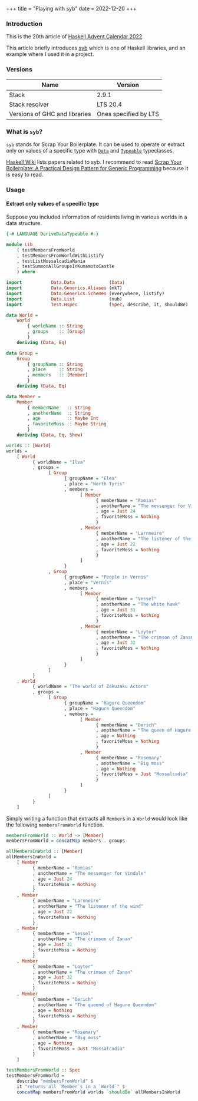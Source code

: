 +++
title = "Playing with syb"
date = 2022-12-20
+++

<!--
### はじめに
-->

### Introduction

<!--
この記事は，[Haskell Advent Calendar 2022](https://qiita.com/advent-calendar/2022/haskell)の20日目の記事です．
-->

This is the 20th article of [Haskell Advent Calendar 2022](https://qiita.com/advent-calendar/2022/haskell).

<!--
この記事では，Haskellライブラリの一つである[syb](https://hackage.haskell.org/package/syb-0.7.2.2)の簡単な紹介と，実際に私がプロジェクトの中で使用した例を紹介します．
-->

This article briefly introduces [syb](https://hackage.haskell.org/package/syb-0.7.2.2) which is one of Haskell libraries, and an example where I used it in a project.

<!--
### バージョン情報
-->

### Versions

<!--
| 名前                        | バージョン                    |
|-----------------------------|-------------------------------|
| Stack                       | 2.9.1                         |
| Stack resolver              | LTS 20.4                      |
| GHCやライブラリのバージョン | LTSで指定されているものを使用 |
-->

| Name                          | Version               |
|-------------------------------|-----------------------|
| Stack                         | 2.9.1                 |
| Stack resolver                | LTS 20.4              |
| Versions of GHC and libraries | Ones specified by LTS |

<!--
### `syb`とは
-->

### What is `syb`?

<!--
`syb`とはScrap Your Boilerplateの略です．[`Data`](https://hackage.haskell.org/package/base-4.16.4.0/docs/Data-Data.html#t:Data)型クラスや[`Typeable`](https://hackage.haskell.org/package/base-4.16.4.0/docs/Data-Typeable.html#t:Typeable)を利用して，データ構造に含まれている特定の型の値だけに対して操作を行ったり，特定の型の値だけを抽出するなどといったことが可能になります．
-->

`syb` stands for Scrap Your Boilerplate. It can be used to operate or extract only on values of a specific type with [`Data`](https://hackage.haskell.org/package/base-4.16.4.0/docs/Data-Data.html#t:Data) and [`Typeable`](https://hackage.haskell.org/package/base-4.16.4.0/docs/Data-Typeable.html#t:Typeable) typeclasses.

<!--
[Haskell Wiki](https://wiki.haskell.org/Research_papers/Generics)にいくつか論文が紹介されていますが，特に[Scrap Your Boilerplate: A Practical Design Pattern for Generic Programming](https://www.microsoft.com/en-us/research/wp-content/uploads/2003/01/hmap.pdf)は読みやすいのでおすすめです．
-->

[Haskell Wiki](https://wiki.haskell.org/Research_papers/Generics) lists papers related to syb. I recommend to read [Scrap Your Boilerplate: A Practical Design Pattern for Generic Programming](https://www.microsoft.com/en-us/research/wp-content/uploads/2003/01/hmap.pdf) because it is easy to read.

<!--
### 使用例
-->

### Usage

<!--
#### 特定の型の値だけを抽出する
-->

#### Extract only values of a specific type

<!--
例えば以下のような，様々な世界に住む住民の情報を一つのデータ構造に含めたとします．
-->

Suppose you included information of residents living in various worlds in a data structure.

<!--
```haskell
{-# LANGUAGE DeriveDataTypeable #-}

module Lib
    ( testMembersFromWorld
    , testMembersFromWorldWithListify
    , testListMossalcadiaMania
    , testSummonAllGroupsInKumamotoCastle
    ) where

import           Data.Data             (Data)
import           Data.Generics.Aliases (mkT)
import           Data.Generics.Schemes (everywhere, listify)
import           Data.List             (nub)
import           Test.Hspec            (Spec, describe, it, shouldBe)

data World =
    World
        { worldName :: String
        , groups    :: [Group]
        }
    deriving (Data, Eq)

data Group =
    Group
        { groupName :: String
        , place     :: String
        , members   :: [Member]
        }
    deriving (Data, Eq)

data Member =
    Member
        { memberName   :: String
        , anotherName  :: String
        , age          :: Maybe Int
        , favoriteMoss :: Maybe String
        }
    deriving (Data, Eq, Show)

worlds :: [World]
worlds =
    [ World
          { worldName = "イルヴァ"
          , groups =
                [ Group
                      { groupName = "エレア"
                      , place = "ノースティリス"
                      , members =
                            [ Member
                                  { memberName = "ロミアス"
                                  , anotherName = "異形の森の使者"
                                  , age = Just 24
                                  , favoriteMoss = Nothing
                                  }
                            , Member
                                  { memberName = "ラーネイレ"
                                  , anotherName = "風を聴く者"
                                  , age = Just 22
                                  , favoriteMoss = Nothing
                                  }
                            ]
                      }
                , Group
                      { groupName = "ヴェルニースの人達"
                      , place = "ヴェルニース"
                      , members =
                            [ Member
                                  { memberName = "ウェゼル"
                                  , anotherName = "ザナンの白き鷹"
                                  , age = Just 31
                                  , favoriteMoss = Nothing
                                  }
                            , Member
                                  { memberName = "ロイター"
                                  , anotherName = "ザナンの紅の英雄"
                                  , age = Just 32
                                  , favoriteMoss = Nothing
                                  }
                            ]
                      }
                ]
          }
    , World
          { worldName = "ざくざくアクターズの世界"
          , groups =
                [ Group
                      { groupName = "ハグレ王国"
                      , place = "ハグレ王国"
                      , members =
                            [ Member
                                  { memberName = "デーリッチ"
                                  , anotherName = "ハグレ王国国王"
                                  , age = Nothing
                                  , favoriteMoss = Nothing
                                  }
                            , Member
                                  { memberName = "ローズマリー"
                                  , anotherName = "ビッグモス"
                                  , age = Nothing
                                  , favoriteMoss = Just "モスアルカディア"
                                  }
                            ]
                      }
                ]
          }
    ]
```
-->

```haskell
{-# LANGUAGE DeriveDataTypeable #-}

module Lib
    ( testMembersFromWorld
    , testMembersFromWorldWithListify
    , testListMossalcadiaMania
    , testSummonAllGroupsInKumamotoCastle
    ) where

import           Data.Data             (Data)
import           Data.Generics.Aliases (mkT)
import           Data.Generics.Schemes (everywhere, listify)
import           Data.List             (nub)
import           Test.Hspec            (Spec, describe, it, shouldBe)

data World =
    World
        { worldName :: String
        , groups    :: [Group]
        }
    deriving (Data, Eq)

data Group =
    Group
        { groupName :: String
        , place     :: String
        , members   :: [Member]
        }
    deriving (Data, Eq)

data Member =
    Member
        { memberName   :: String
        , anotherName  :: String
        , age          :: Maybe Int
        , favoriteMoss :: Maybe String
        }
    deriving (Data, Eq, Show)

worlds :: [World]
worlds =
    [ World
          { worldName = "Ilva"
          , groups =
                [ Group
                      { groupName = "Elea"
                      , place = "North Tyris"
                      , members =
                            [ Member
                                  { memberName = "Romias"
                                  , anotherName = "The messenger for Vindale"
                                  , age = Just 24
                                  , favoriteMoss = Nothing
                                  }
                            , Member
                                  { memberName = "Larnneire"
                                  , anotherName = "The listener of the wind"
                                  , age = Just 22
                                  , favoriteMoss = Nothing
                                  }
                            ]
                      }
                , Group
                      { groupName = "People in Vernis"
                      , place = "Vernis"
                      , members =
                            [ Member
                                  { memberName = "Vessel"
                                  , anotherName = "The white hawk"
                                  , age = Just 31
                                  , favoriteMoss = Nothing
                                  }
                            , Member
                                  { memberName = "Loyter"
                                  , anotherName = "The crimson of Zanan"
                                  , age = Just 32
                                  , favoriteMoss = Nothing
                                  }
                            ]
                      }
                ]
          }
    , World
          { worldName = "The world of Zakuzaku Actors"
          , groups =
                [ Group
                      { groupName = "Hagure Queendom"
                      , place = "Hagure Queendom"
                      , members =
                            [ Member
                                  { memberName = "Derich"
                                  , anotherName = "The queen of Hagure Queendom"
                                  , age = Nothing
                                  , favoriteMoss = Nothing
                                  }
                            , Member
                                  { memberName = "Rosemary"
                                  , anotherName = "Big moss"
                                  , age = Nothing
                                  , favoriteMoss = Just "Mossalcadia"
                                  }
                            ]
                      }
                ]
          }
    ]
```


<!--
`World`に含まれている`Member`を全て抽出する関数を単純に書くと，以下の`membersFromWorld`関数のようになります．
-->

Simply writing a function that extracts all `Member`s in a `World` would look like the following `membersFromWorld` function.

<!--
```haskell
membersFromWorld :: World -> [Member]
membersFromWorld = concatMap members . groups

allMembersInWorld :: [Member]
allMembersInWorld =
    [ Member
          { memberName = "ロミアス"
          , anotherName = "異形の森の使者"
          , age = Just 24
          , favoriteMoss = Nothing
          }
    , Member
          { memberName = "ラーネイレ"
          , anotherName = "風を聴く者"
          , age = Just 22
          , favoriteMoss = Nothing
          }
    , Member
          { memberName = "ウェゼル"
          , anotherName = "ザナンの白き鷹"
          , age = Just 31
          , favoriteMoss = Nothing
          }
    , Member
          { memberName = "ロイター"
          , anotherName = "ザナンの紅の英雄"
          , age = Just 32
          , favoriteMoss = Nothing
          }
    , Member
          { memberName = "デーリッチ"
          , anotherName = "ハグレ王国国王"
          , age = Nothing
          , favoriteMoss = Nothing
          }
    , Member
          { memberName = "ローズマリー"
          , anotherName = "ビッグモス"
          , age = Nothing
          , favoriteMoss = Just "モスアルカディア"
          }
    ]

testMembersFromWorld :: Spec
testMembersFromWorld =
    describe "membersFromWorld" $
    it "returns all `Member`s in a `World`" $
    concatMap membersFromWorld worlds `shouldBe` allMembersInWorld
```
-->

```haskell
membersFromWorld :: World -> [Member]
membersFromWorld = concatMap members . groups

allMembersInWorld :: [Member]
allMembersInWorld =
    [ Member
          { memberName = "Romias"
          , anotherName = "The messenger for Vindale"
          , age = Just 24
          , favoriteMoss = Nothing
          }
    , Member
          { memberName = "Larnneire"
          , anotherName = "The listener of the wind"
          , age = Just 22
          , favoriteMoss = Nothing
          }
    , Member
          { memberName = "Vessel"
          , anotherName = "The crimson of Zanan"
          , age = Just 31
          , favoriteMoss = Nothing
          }
    , Member
          { memberName = "Loyter"
          , anotherName = "The crimson of Zanan"
          , age = Just 32
          , favoriteMoss = Nothing
          }
    , Member
          { memberName = "Derich"
          , anotherName = "The queend of Hagure Queendom"
          , age = Nothing
          , favoriteMoss = Nothing
          }
    , Member
          { memberName = "Rosemary"
          , anotherName = "Big moss"
          , age = Nothing
          , favoriteMoss = Just "Mossalcadia"
          }
    ]

testMembersFromWorld :: Spec
testMembersFromWorld =
    describe "membersFromWorld" $
    it "returns all `Member`s in a `World`" $
    concatMap membersFromWorld worlds `shouldBe` allMembersInWorld
```
